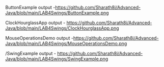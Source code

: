 ButtonExample output -https://github.com/Sharath8i/Advanced-Java/blob/main/LAB4Swings/ButtonExample.png

ClockHourglassApp output - https://github.com/Sharath8i/Advanced-Java/blob/main/LAB4Swings/ClockHourglassApp.png

MouseOperationsDemo output -https://github.com/Sharath8i/Advanced-Java/blob/main/LAB4Swings/MouseOperationsDemo.png

/SwingExample output - https://github.com/Sharath8i/Advanced-Java/blob/main/LAB4Swings/SwingExample.png
